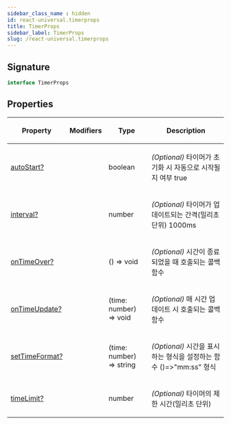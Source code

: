 ```yaml
---
sidebar_class_name : hidden
id: react-universal.timerprops
title: TimerProps
sidebar_label: TimerProps
slug: /react-universal.timerprops
---
```






## Signature

```typescript
interface TimerProps 
```

## Properties

<table><thead><tr><th>

Property


</th><th>

Modifiers


</th><th>

Type


</th><th>

Description


</th></tr></thead>
<tbody><tr><td>

[autoStart?](./react-universal.timerprops.autostart)


</td><td>


</td><td>

boolean


</td><td>

_(Optional)_ 타이머가 초기화 시 자동으로 시작될지 여부  true


</td></tr>
<tr><td>

[interval?](./react-universal.timerprops.interval)


</td><td>


</td><td>

number


</td><td>

_(Optional)_ 타이머가 업데이트되는 간격(밀리초 단위)  1000ms


</td></tr>
<tr><td>

[onTimeOver?](./react-universal.timerprops.ontimeover)


</td><td>


</td><td>

() =&gt; void


</td><td>

_(Optional)_ 시간이 종료되었을 때 호출되는 콜백 함수


</td></tr>
<tr><td>

[onTimeUpdate?](./react-universal.timerprops.ontimeupdate)


</td><td>


</td><td>

(time: number) =&gt; void


</td><td>

_(Optional)_ 매 시간 업데이트 시 호출되는 콜백 함수


</td></tr>
<tr><td>

[setTimeFormat?](./react-universal.timerprops.settimeformat)


</td><td>


</td><td>

(time: number) =&gt; string


</td><td>

_(Optional)_ 시간을 표시하는 형식을 설정하는 함수  ()=&gt;"mm:ss" 형식


</td></tr>
<tr><td>

[timeLimit?](./react-universal.timerprops.timelimit)


</td><td>


</td><td>

number


</td><td>

_(Optional)_ 타이머의 제한 시간(밀리초 단위)


</td></tr>
</tbody></table>
